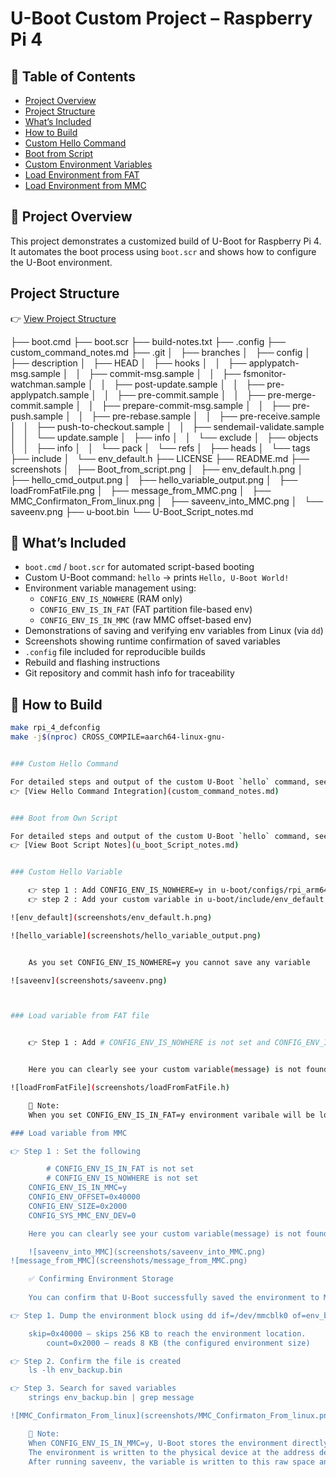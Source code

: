 # U-Boot Custom Project – Raspberry Pi 4


## 📑 Table of Contents
- [Project Overview](#project-overview)
- [Project Structure](#project-structure)
- [What’s Included](#whats-included)
- [How to Build](#how-to-build)
- [Custom Hello Command](#custom-hello-command)
- [Boot from Script](#boot-from-own-script)
- [Custom Environment Variables](#custom-hello-variable)
- [Load Environment from FAT](#load-variable-from-fat-file)
- [Load Environment from MMC](#load-variable-from-mmc)


## 📌 Project Overview
This project demonstrates a customized build of U-Boot for Raspberry Pi 4.  
It automates the boot process using `boot.scr` and shows how to configure the U-Boot environment.

## Project Structure

👉 [View Project Structure](screenshots/project_structure.png)

├── boot.cmd
├── boot.scr
├── build-notes.txt
├── .config
├── custom_command_notes.md
├── .git
│   ├── branches
│   ├── config
│   ├── description
│   ├── HEAD
│   ├── hooks
│   │   ├── applypatch-msg.sample
│   │   ├── commit-msg.sample
│   │   ├── fsmonitor-watchman.sample
│   │   ├── post-update.sample
│   │   ├── pre-applypatch.sample
│   │   ├── pre-commit.sample
│   │   ├── pre-merge-commit.sample
│   │   ├── prepare-commit-msg.sample
│   │   ├── pre-push.sample
│   │   ├── pre-rebase.sample
│   │   ├── pre-receive.sample
│   │   ├── push-to-checkout.sample
│   │   ├── sendemail-validate.sample
│   │   └── update.sample
│   ├── info
│   │   └── exclude
│   ├── objects
│   │   ├── info
│   │   └── pack
│   └── refs
│       ├── heads
│       └── tags
├── include
│   └── env_default.h
├── LICENSE
├── README.md
├── screenshots
│   ├── Boot_from_script.png
│   ├── env_default.h.png
│   ├── hello_cmd_output.png
│   ├── hello_variable_output.png
│   ├── loadFromFatFile.png
│   ├── message_from_MMC.png
│   ├── MMC_Confirmaton_From_linux.png
│   ├── saveenv_into_MMC.png
│   └── saveenv.png
├── u-boot.bin
└── U-Boot_Script_notes.md


## 📂 What’s Included

- `boot.cmd` / `boot.scr` for automated script-based booting  
- Custom U-Boot command: `hello` → prints `Hello, U-Boot World!`  
- Environment variable management using:
  - `CONFIG_ENV_IS_NOWHERE` (RAM only)
  - `CONFIG_ENV_IS_IN_FAT` (FAT partition file-based env)
  - `CONFIG_ENV_IS_IN_MMC` (raw MMC offset-based env)
- Demonstrations of saving and verifying env variables from Linux (via `dd`)
- Screenshots showing runtime confirmation of saved variables
- `.config` file included for reproducible builds
- Rebuild and flashing instructions
- Git repository and commit hash info for traceability

## 🚀 How to Build
```bash
make rpi_4_defconfig
make -j$(nproc) CROSS_COMPILE=aarch64-linux-gnu-


### Custom Hello Command

For detailed steps and output of the custom U-Boot `hello` command, see:  
👉 [View Hello Command Integration](custom_command_notes.md)


### Boot from Own Script

For detailed steps and output of the custom U-Boot `hello` command, see:  
👉 [View Boot Script Notes](u_boot_Script_notes.md)


### Custom Hello Variable

	👉 step 1 : Add CONFIG_ENV_IS_NOWHERE=y in u-boot/configs/rpi_arm64_defconfig
	👉 step 2 : Add your custom variable in u-boot/include/env_default.h

![env_default](screenshots/env_default.h.png)

![hello_variable](screenshots/hello_variable_output.png)


	As you set CONFIG_ENV_IS_NOWHERE=y you cannot save any variable

![saveenv](screenshots/saveenv.png) 



### Load variable from FAT file


	👉 Step 1 : Add # CONFIG_ENV_IS_NOWHERE is not set and CONFIG_ENV_IS_IN_FAT=y in u-boot/configs/rpi_arm64_defconfig


	Here you can clearly see your custom variable(message) is not found and when you type saveenv it is saving into FAT file which confirm we loaded variable from FAT file not default environment

![loadFromFatFile](screenshots/loadFromFatFile.h)

	📌 Note: 
	When you set CONFIG_ENV_IS_IN_FAT=y environment varibale will be loaded from /boot/boot.env file.If it doesn't exit then it will fallback into default environment.

### Load variable from MMC

👉 Step 1 : Set the following

        # CONFIG_ENV_IS_IN_FAT is not set
        # CONFIG_ENV_IS_NOWHERE is not set
	CONFIG_ENV_IS_IN_MMC=y
	CONFIG_ENV_OFFSET=0x40000
	CONFIG_ENV_SIZE=0x2000
	CONFIG_SYS_MMC_ENV_DEV=0

	Here you can clearly see your custom variable(message) is not found and when you saveenv message it is showing saving into MMC so after reset you can get the message so we can confirm variables are loading from MMC.

	![saveenv_into_MMC](screenshots/saveenv_into_MMC.png)
![message_from_MMC](screenshots/message_from_MMC.png)

	✅ Confirming Environment Storage
	
	You can confirm that U-Boot successfully saved the environment to MMC using the following steps:

👉 Step 1. Dump the environment block using dd if=/dev/mmcblk0 of=env_backup.bin bs=1 skip=$((0x40000)) count=$((0x2000))

	skip=0x40000 – skips 256 KB to reach the environment location.
        count=0x2000 – reads 8 KB (the configured environment size)

👉 Step 2. Confirm the file is created
	ls -lh env_backup.bin

👉 Step 3. Search for saved variables
	strings env_backup.bin | grep message

![MMC_Confirmaton_From_linux](screenshots/MMC_Confirmaton_From_linux.png)

	📌 Note:
	When CONFIG_ENV_IS_IN_MMC=y, U-Boot stores the environment directly into a raw offset on the eMMC/SD card (not as a file).
	The environment is written to the physical device at the address defined by CONFIG_ENV_OFFSET.
	After running saveenv, the variable is written to this raw space and is preserved across reboots.






